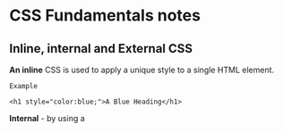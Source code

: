 # CSS Fundamentals notes

## Inline, internal and External CSS

**An inline** CSS is used to apply a unique style to a single HTML element.

`Example`

`<h1 style="color:blue;">A Blue Heading</h1>`

**Internal** - by using a <style> element in the <head> section.

`Example`

`<!DOCTYPE html>`

`<html>`

`<head>`

`<style>`

`body {background-color: powderblue;}`

`p    {color: red;}`

`</style>`

`</head>`

`<body>`

`<p>This is a paragraph.</p>`

`</body>`
`</html>`

**External** - by using a <link> element to link to an external CSS file.

`Example`
`<!DOCTYPE html>`
`<html>`
`<head>`
  `<link rel="stylesheet" href="styles.css">`
`</head>`
`<body>`

<h1>This is a heading</h1>
<p>This is a paragraph.</p>

</body>
</html>

## Combining selectors

You can create a list of selectors in order to select multiple elements then you can apply the style needed for all of them instead of just going to each individual selector.

**Example**

`h1, h2, h3, h4, p, li {`
`font-family: sans-serif;`
`color: #444;`
`}`




